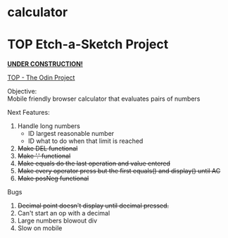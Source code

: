 # calculator

<h1>TOP Etch-a-Sketch Project</h1>

**[UNDER CONSTRUCTION!](https://el-pea.github.io/calculator/)**

[TOP - The Odin Project](https://www.theodinproject.com/faq)

Objective:</br>
Mobile friendly browser calculator that evaluates pairs of numbers

Next Features:</br>
1. Handle long numbers
    * ID largest reasonable number
    * ID what to do when that limit is reached
2. ~~Make DEL functional~~
3. ~~Make '.' functional~~
4. ~~Make equals do the last operation and value entered~~
5. ~~Make every operator press but the first equals() and display() until AC~~
6. ~~Make posNeg functional~~ 

Bugs</br>
1. ~~Decimal point doesn't display until decimal pressed.~~
2. Can't start an op with a decimal
3. Large numbers blowout div
4. Slow on mobile


